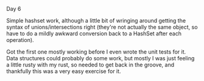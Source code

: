 Day 6

Simple hashset work, although a little bit of wringing around getting the syntax of unions/intersections right
(they're not actually the same object, so have to do a mildly awkward conversion back to a HashSet after each operation).

Got the first one mostly working before I even wrote the unit tests for it. Data structures could probably do some work, 
but mostly I was just feeling a little rusty with my rust, so needed to get back in the groove, and thankfully this was
a very easy exercise for it.
